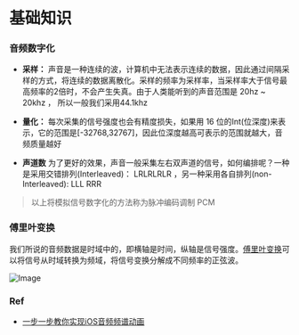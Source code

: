# 基础知识

### __音频数字化__

* __采样：__ 声音是一种连续的波，计算机中无法表示连续的数据，因此通过间隔采样的方式，将连续的数据离散化。采样的频率为采样率，当采样率大于信号最高频率的2倍时，不会产生失真。由于人类能听到的声音范围是 20hz ~ 20khz ， 所以一般我们采用44.1khz

* __量化：__ 每次采集的信号强度也会有精度损失，如果用 16 位的Int(位深度)来表示，它的范围是[-32768,32767]，因此位深度越高可表示的范围就越大，音频质量越好

* __声道数__  为了更好的效果，声音一般采集左右双声道的信号，如何编排呢？一种是采用交错排列(Interleaved)： LRLRLRLR ，另一种采用各自排列(non-Interleaved): LLL RRR

> 以上将模拟信号数字化的方法称为脉冲编码调制 PCM

 ### __傅里叶变换__

我们所说的音频数据是时域中的，即横轴是时间，纵轴是信号强度。[傅里叶变换](https://zh.wikipedia.org/wiki/%E5%82%85%E9%87%8C%E5%8F%B6%E5%8F%98%E6%8D%A2)可以将信号从时域转换为频域，将信号变换分解成不同频率的正弦波。

![Image](https://user-gold-cdn.xitu.io/2018/12/25/167e5ec6bf5325ca?imageView2/0/w/1280/h/960/format/webp/ignore-error/1)

### __Ref__

* [一步一步教你实现iOS音频频谱动画](https://github.com/potato04/AudioSpectrum)